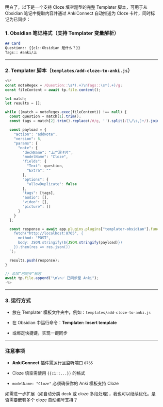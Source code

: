 明白了，以下是一个支持 Cloze 填空题型的完整 Templater 脚本，可用于从 Obsidian 笔记中提取内容并通过 AnkiConnect 自动推送为 Cloze 卡片，同时标记为已同步：

### 1. Obsidian 笔记格式（支持 Templater 变量解析）

```markdown
## Card
Question:: {{c1::Obsidian 是什么？}}
Tags:: #anki/上
```

---

### 2. Templater 脚本（`templates/add-cloze-to-anki.js`）

```javascript
<%*
const noteRegex = /Question::\s*(.+)\nTags::\s*(.+)/g;
const fileContent = await tp.file.content();

let match;
let results = [];

while ((match = noteRegex.exec(fileContent)) !== null) {
  const question = match[1].trim();
  const tags = match[2].trim().replace(/#/g, '').split(/[\/\s,]+/).join(' ');

  const payload = {
    "action": "addNote",
    "version": 6,
    "params": {
      "note": {
        "deckName": "上广深卡片",
        "modelName": "Cloze",
        "fields": {
          "Text": question,
          "Extra": ""
        },
        "options": {
          "allowDuplicate": false
        },
        "tags": [tags],
        "audio": [],
        "video": [],
        "picture": []
      }
    }
  };

  const response = await app.plugins.plugins["templater-obsidian"].functions.run_js_code(`
    fetch("http://localhost:8765", {
      method: "POST",
      body: JSON.stringify(${JSON.stringify(payload)})
    }).then(res => res.json())
  `);

  results.push(response);
}

// 添加“已同步”标志
await tp.file.append("\n\n✅ 已同步至 Anki");
-%>
```

---

### 3. 运行方式

- 放在 Templater 模板文件夹中，例如：`templates/add-cloze-to-anki.js`
    
- 在 Obsidian 中运行命令：**Templater: Insert template**
    
- 或绑定快捷键，实现一键同步
    

---

### 注意事项

- **AnkiConnect** 插件需运行且监听端口 `8765`
    
- Cloze 填空需使用 `{{c1::...}}` 的格式
    
- `modelName: "Cloze"` 必须确保你的 Anki 模板支持 Cloze
    

如需进一步扩展（如自动分类 deck 或 cloze 多段处理），我也可以继续优化。是否需要嵌套多个 cloze 自动编号支持？